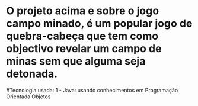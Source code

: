 # O projeto acima e sobre o jogo campo minado, é um popular jogo de quebra-cabeça que tem como objectivo revelar um campo de minas sem que alguma seja detonada.

#Tecnologia usada: 
1 - Java: 
usando conhecimentos em Programação Orientada Objetos

